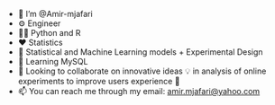 - 👋 I’m @Amir-mjafari 
-  :gear: Engineer
- :man_technologist: Python and R
- :heart: Statistics
- 👀 Statistical and Machine Learning models + Experimental Design
- 🌱 Learning MySQL
- 💞️ Looking to collaborate on innovative ideas :bulb: in analysis of online experiments to improve users experience  :balloon:
- 📫 You can reach me through my email: amir.mjafari@yahoo.com  

<!---
Amir-mjafari/Amir-mjafari is a ✨ special ✨ repository because its `README.md` (this file) appears on your GitHub profile.
You can click the Preview link to take a look at your changes.
--->
